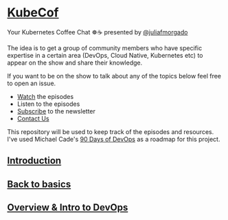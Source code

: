 # [KubeCof](https://twitter.com/kubecof)
<!-- 
<p align="center">
 <img src="logo.png?raw=true" alt="KubeCof Logo" width="30%" height="30%" />
</p> -->

Your Kubernetes Coffee Chat ☸️☕️ presented by [@juliafmorgado](https://twitter.com/juliafmorgado)

The idea is to get a group of community members who have specific expertise in a certain area (DevOps, Cloud Native, Kubernetes etc) to appear on the show and share their knowledge.

If you want to be on the show to talk about any of the topics below feel free to open an issue.

- [Watch](https://www.youtube.com/juliafmorgado) the episodes <br>
- Listen to the episodes<br>
- [Subscribe](https://www.getrevue.co/profile/juliafmorgado) to the newsletter<br>
- [Contact Us](kubecof@gmail.com)

This repository will be used to keep track of the episodes and resources. I've used Michael Cade's [90 Days of DevOps](https://github.com/MichaelCade/90DaysOfDevOps/blob/main/README.md) as a roadmap for this project.

## [Introduction](https://github.com/juliafmorgado/KubeCof/blob/main/Roadmap/Intro.md)

## [Back to basics](https://github.com/juliafmorgado/KubeCof/blob/main/Roadmap/Back-to-basics.md)

## [Overview & Intro to DevOps](https://github.com/juliafmorgado/KubeCof/blob/main/Roadmap/Intro-DevOps.md)




